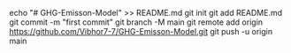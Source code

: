echo "# GHG-Emisson-Model" >> README.md
git init
git add README.md
git commit -m "first commit"
git branch -M main
git remote add origin https://github.com/Vibhor7-7/GHG-Emisson-Model.git
git push -u origin main
